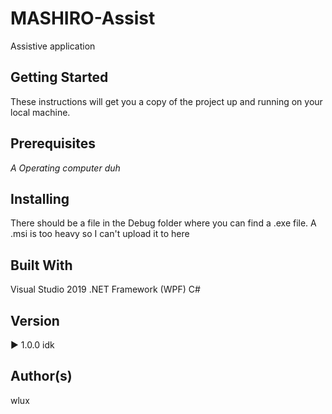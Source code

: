 # MASHIRO-Assist
Assistive application

## Getting Started

These instructions will get you a copy of the project up and running on your local machine. 

## Prerequisites

*A Operating computer duh*

## Installing

There should be a file in the Debug folder where you can find a .exe file. A .msi is too heavy so I can't upload it to here

## Built With
Visual Studio 2019
.NET Framework (WPF)
C#

## Version
▶ 1.0.0 idk

## Author(s)
wlux
